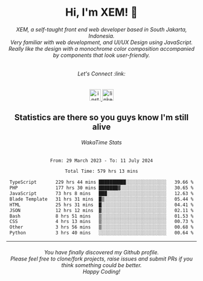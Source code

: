 <h1 align="center">Hi, I'm XEM! <span class="wave">👋</span></h1>

<h6 align="center">XEM, a self-taught front end web developer based in South Jakarta, Indonesia.<br>Very familiar with web development, and UI/UX Design using JavaScript.<br>Really like the design with a monochrome color composition accompanied by components that look user-friendly.</h6>

<div align="center">
  <h6>
    <i>Let's Connect :link:</i>
  </h6>
  <a href="https://instagram.com/ensayiti" target="_blank">
    <img src="https://img.shields.io/static/v1?message=Instagram&logo=instagram&label=&color=E4405F&logoColor=white&labelColor=&style=for-the-badge" height="30" alt="instagram logo"  />
  </a>
  <a href="https://www.linkedin.com/in/samuel-andika-94616625b/" target="_blank">
    <img src="https://img.shields.io/static/v1?message=LinkedIn&logo=linkedin&label=&color=0077B5&logoColor=white&labelColor=&style=for-the-badge" height="30" alt="linkedin logo"  />
  </a>
</div>

<h2 align="center">Statistics are there so you guys know I'm still alive</h1>

<div align="center">
  
  <h6>WakaTime Stats</h6>
  <!--START_SECTION:waka-->

```txt
From: 29 March 2023 - To: 11 July 2024

Total Time: 579 hrs 13 mins

TypeScript       229 hrs 44 mins ██████████░░░░░░░░░░░░░░░   39.66 %
PHP              177 hrs 30 mins ███████▓░░░░░░░░░░░░░░░░░   30.65 %
JavaScript       73 hrs 8 mins   ███░░░░░░░░░░░░░░░░░░░░░░   12.63 %
Blade Template   31 hrs 31 mins  █▒░░░░░░░░░░░░░░░░░░░░░░░   05.44 %
HTML             25 hrs 31 mins  █░░░░░░░░░░░░░░░░░░░░░░░░   04.41 %
JSON             12 hrs 12 mins  ▓░░░░░░░░░░░░░░░░░░░░░░░░   02.11 %
Bash             8 hrs 51 mins   ▒░░░░░░░░░░░░░░░░░░░░░░░░   01.53 %
CSS              4 hrs 13 mins   ▒░░░░░░░░░░░░░░░░░░░░░░░░   00.73 %
Other            3 hrs 56 mins   ▒░░░░░░░░░░░░░░░░░░░░░░░░   00.68 %
Python           3 hrs 40 mins   ░░░░░░░░░░░░░░░░░░░░░░░░░   00.64 %
```

<!--END_SECTION:waka-->
</div>

---

<h6 align="center">
  You have finally discovered my Github profile.
  <br>
  Please feel free to clone/fork projects, raise issues and submit PRs if you think something could be better.
  <br>
  <i>Happy Coding!</i>
</h6>
